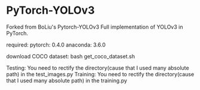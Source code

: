 # PyTorch-YOLOv3
Forked from BoLiu's Pytorch-YOLOv3
Full implementation of YOLOv3 in PyTorch.

required:
    pytorch: 0.4.0
    anaconda: 3.6.0

download COCO dataset:
    bash get_coco_dataset.sh

Testing:
    You need to rectify the directory(cause that I used many absolute path) in the test_images.py
Training:
    You need to rectify the directory(cause that I used many absolute path) in the training.py
    
